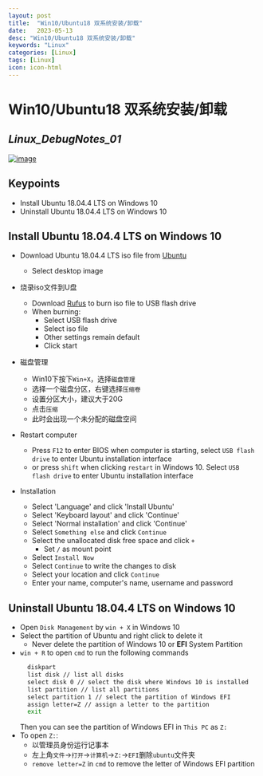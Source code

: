```yaml
---
layout: post
title:  "Win10/Ubuntu18 双系统安装/卸载"
date:   2023-05-13
desc: "Win10/Ubuntu18 双系统安装/卸载"
keywords: "Linux"
categories: [Linux]
tags: [Linux]
icon: icon-html
---
```


# Win10/Ubuntu18 双系统安装/卸载
## _Linux_DebugNotes_01_

[![image](https://fossbytes.com/wp-content/uploads/2020/02/Ubuntu-18.04.4-release.jpg)](https://releases.ubuntu.com/18.04/)

## Keypoints 

- Install Ubuntu 18.04.4 LTS on Windows 10
- Uninstall Ubuntu 18.04.4 LTS on Windows 10


## Install Ubuntu 18.04.4 LTS on Windows 10

- Download Ubuntu 18.04.4 LTS iso file from [Ubuntu](https://releases.ubuntu.com/18.04/)
  - Select desktop image
  
- 烧录iso文件到U盘
  - Download [Rufus](https://rufus.ie/zh/) to burn iso file to USB flash drive
  - When burning:
    - Select USB flash drive
    - Select iso file
    - Other settings remain default
    - Click start
  
- 磁盘管理
  - Win10下按下`Win+X`，选择`磁盘管理`
  - 选择一个磁盘分区，右键选择`压缩卷`
  - 设置分区大小，建议大于20G
  - 点击`压缩`
  - 此时会出现一个未分配的磁盘空间
  
- Restart computer
  - Press `F12` to enter BIOS when computer is starting, select `USB flash drive` to enter Ubuntu installation interface
  - or press `shift` when clicking `restart` in Windows 10. Select `USB flash drive` to enter Ubuntu installation interface

- Installation
  - Select 'Language' and click 'Install Ubuntu'
  - Select 'Keyboard layout' and click 'Continue'
  - Select 'Normal installation' and click 'Continue'
  - Select `Something else` and click `Continue`
  - Select the unallocated disk free space and click `+`
    - Set `/` as mount point
  - Select `Install Now`
  - Select `Continue` to write the changes to disk
  - Select your location and click `Continue`
  - Enter your name, computer's name, username and password


## Uninstall Ubuntu 18.04.4 LTS on Windows 10
- Open `Disk Management` by `win + X` in Windows 10
- Select the partition of Ubuntu and right click to delete it
  - Never delete the partition of Windows 10 or **EFI** System Partition
- `win + R` to open `cmd` to run the following commands
  ```cmd
    diskpart
    list disk // list all disks
    select disk 0 // select the disk where Windows 10 is installed
    list partition // list all partitions
    select partition 1 // select the partition of Windows EFI 
    assign letter=Z // assign a letter to the partition
    exit
    ```
    Then you can see the partition of Windows EFI in `This PC` as `Z:`
- To open `Z:`:
  - 以管理员身份运行记事本
  - 左上角`文件`->`打开`->`计算机`->`Z:`->`EFI`删除`ubuntu`文件夹
  - `remove letter=Z` in `cmd` to remove the letter of Windows EFI partition
